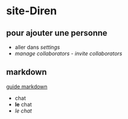 # site-Diren

## pour ajouter une personne

- aller dans _settings_
- _manage collaborators_ - _invite collaborators_

## markdown

[guide markdown](https://blog.wax-o.com/2014/04/tutoriel-un-guide-pour-bien-commencer-avec-markdown/)

- chat
- **le** chat 
- *le chat*
